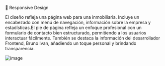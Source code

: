 
📱 Responsive Design




El diseño refleja una página web para una inmobiliaria. Incluye un encabezado con menú de navegación, información sobre la empresa y estadísticas.El pie de página refleja un enfoque profesional con un formulario de contacto bien estructurado, permitiendo a los usuarios interactuar fácilmente. También se destaca la información del desarrollador Frontend, Bruno Ivan, añadiendo un toque personal y brindando transparencia.



![image](https://github.com/Bruno-Ivan/Responsive-Design/assets/126531075/75e5ab7d-dd9a-4e5e-928a-0217efb3c957)

